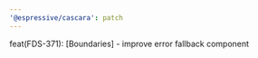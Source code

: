 ```yaml
---
'@espressive/cascara': patch
---
```


feat(FDS-371): [Boundaries] - improve error fallback component
